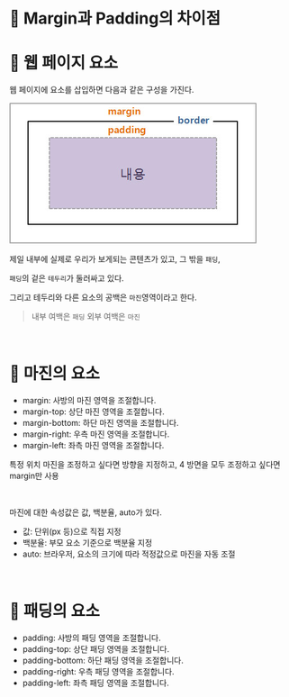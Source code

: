 # 📕 Margin과 Padding의 차이점

# 📕 웹 페이지 요소

웹 페이지에 요소를 삽입하면 다음과 같은 구성을 가진다.

![Alt text](image.png)

제일 내부에 실제로 우리가 보게되는 콘텐츠가 있고, 그 밖을 `패딩`,

`패딩`의 겉은 `테두리`가 둘러싸고 있다.

그리고 테두리와 다른 요소의 공백은 `마진`영역이라고 한다.

> 내부 여백은 `패딩`
> 외부 여백은 `마진`

<br/>

# 📖 마진의 요소

-   margin: 사방의 마진 영역을 조절합니다.
-   margin-top: 상단 마진 영역을 조절합니다.
-   margin-bottom: 하단 마진 영역을 조절합니다.
-   margin-right: 우측 마진 영역을 조절합니다.
-   margin-left: 좌측 마진 영역을 조절합니다.

특정 위치 마진을 조정하고 싶다면 방향을 지정하고, 4 방면을 모두 조정하고 싶다면 margin만 사용

<br/>

마진에 대한 속성값은 값, 백분율, auto가 있다.

-   값: 단위(px 등)으로 직접 지정
-   백분율: 부모 요소 기준으로 백분율 지정
-   auto: 브라우저, 요소의 크기에 따라 적정값으로 마진을 자동 조절

<br/>

# 📖 패딩의 요소

-   padding: 사방의 패딩 영역을 조절합니다.
-   padding-top: 상단 패딩 영역을 조절합니다.
-   padding-bottom: 하단 패딩 영역을 조절합니다.
-   padding-right: 우측 패딩 영역을 조절합니다.
-   padding-left: 좌측 패딩 영역을 조절합니다.
